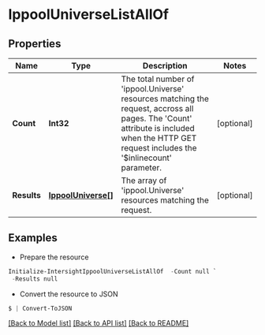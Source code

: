 # IppoolUniverseListAllOf
## Properties

Name | Type | Description | Notes
------------ | ------------- | ------------- | -------------
**Count** | **Int32** | The total number of &#39;ippool.Universe&#39; resources matching the request, accross all pages. The &#39;Count&#39; attribute is included when the HTTP GET request includes the &#39;$inlinecount&#39; parameter. | [optional] 
**Results** | [**IppoolUniverse[]**](IppoolUniverse.md) | The array of &#39;ippool.Universe&#39; resources matching the request. | [optional] 

## Examples

- Prepare the resource
```powershell
Initialize-IntersightIppoolUniverseListAllOf  -Count null `
 -Results null
```

- Convert the resource to JSON
```powershell
$ | Convert-ToJSON
```

[[Back to Model list]](../README.md#documentation-for-models) [[Back to API list]](../README.md#documentation-for-api-endpoints) [[Back to README]](../README.md)

